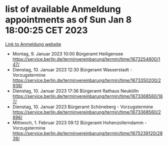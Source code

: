 # list of available Anmeldung appointments as of Sun Jan  8 18:00:25 CET 2023
[Link to Anmeldung website](https://service.berlin.de/terminvereinbarung/termin/tag.php?termin=0&anliegen[]=120686&dienstleisterlist=122210,122217,327316,122219,327312,122227,327314,122231,327346,122243,327348,122252,329742,122260,329745,122262,329748,122254,329751,122271,327278,122273,327274,122277,327276,330436,122280,327294,122282,327290,122284,327292,327539,122291,327270,122285,327266,122286,327264,122296,327268,150230,329760,122301,327282,122297,327286,122294,327284,122312,329763,122314,329775,122304,327330,122311,327334,122309,327332,122281,327352,122279,329772,122276,327324,122274,327326,122267,329766,122246,327318,122251,327320,122257,327322,122208,327298,122226,327300,121362,121364&herkunft=http%3A%2F%2Fservice.berlin.de%2Fdienstleistung%2F120686%2F)
- Montag, 9. Januar 2023 10:00 Bürgeramt Heiligensee https://service.berlin.de/terminvereinbarung/termin/time/1673254800/147/
- Dienstag, 10. Januar 2023 12:30 Bürgeramt Wasserstadt - Vorzugstermine https://service.berlin.de/terminvereinbarung/termin/time/1673350200/2938/
- Dienstag, 10. Januar 2023 17:36 Bürgeramt Rathaus Neukölln https://service.berlin.de/terminvereinbarung/termin/time/1673368560/167/
- Dienstag, 10. Januar 2023  Bürgeramt Schöneberg - Vorzugstermine https://service.berlin.de/terminvereinbarung/termin/time/1673368560/2896/
- Mittwoch, 1. Februar 2023 09:12 Bürgeramt Hohenzollerndamm - Vorzugstermine https://service.berlin.de/terminvereinbarung/termin/time/1675239120/2839/
